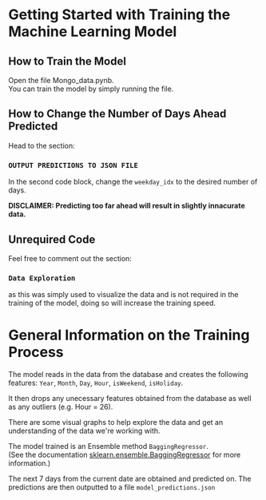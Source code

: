 # Getting Started with Training the Machine Learning Model


## How to Train the Model

Open the file Mongo_data.pynb. <br />
You can train the model by simply running the file. 

## How to Change the Number of Days Ahead Predicted

Head to the section:
### `OUTPUT PREDICTIONS TO JSON FILE`
In the second code block, change the `weekday_idx` to the desired number of days. 

**DISCLAIMER: Predicting too far ahead will result in slightly innacurate data.**


## Unrequired Code  
Feel free to comment out the section:
### `Data Exploration` 
as this was simply used to visualize the data and is not required in the training of the model, doing so will increase the training speed. 


# General Information on the Training Process
The model reads in the data from the database and creates the following features: `Year`, `Month`, `Day`, `Hour`, `isWeekend`, `isHoliday`.

It then drops any unecessary features obtained from the database as well as any outliers (e.g. Hour = 26).

There are some visual graphs to help explore the data and get an understanding of the data we're working with.

The model trained is an Ensemble method `BaggingRegressor`. <br />
(See the documentation [sklearn.ensemble.BaggingRegressor](https://scikit-learn.org/stable/modules/generated/sklearn.ensemble.BaggingRegressor.html) for more information.)

The next 7 days from the current date are obtained and predicted on. The predictions are then outputted to a file `model_predictions.json`
